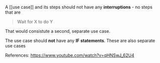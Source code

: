 A [[use case]] and its steps should not have any **interruptions** - no steps that are 
> Wait for X to do Y 

That would consistute a second, separate use case.

The use case should **not** have any **IF statements**. These are also separate use cases

References:
https://www.youtube.com/watch?v=qHNSwJ_62U4
